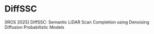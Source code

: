 # DiffSSC
[IROS 2025] DiffSSC: Semantic LiDAR Scan Completion using Denoising Diffusion Probabilistic Models
